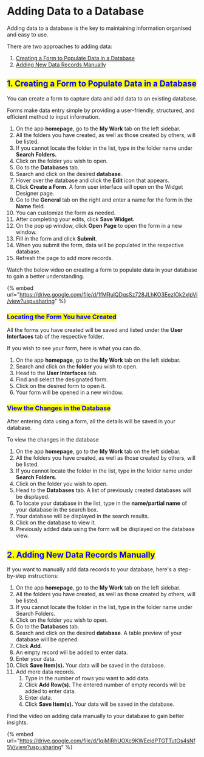 # Adding Data to a Database

Adding data to a database is the key to maintaining information organised and easy to use.

There are two approaches to adding data:

1. [Creating a Form to Populate Data in a Database](adding-data-to-a-database.md#id-1.-creating-a-form-to-populate-data-in-a-database)
2. [Adding New Data Records Manually](adding-data-to-a-database.md#id-2.-adding-new-data-records-manually)

## <mark style="color:blue;">1. Creating a Form to Populate Data in a Database</mark>

You can create a form to capture data and add data to an existing database.

Forms make data entry simple by providing a user-friendly, structured, and efficient method to input information.

1. On the app **homepage**, go to the **My Work** tab on the left sidebar.
2. All the folders you have created, as well as those created by others, will be listed.
3. If you cannot locate the folder in the list, type in the folder name under **Search Folders.**
4. Click on the folder you wish to open.
5. Go to the **Databases** tab.
6. Search and click on the desired **database**.
7. Hover over the database and click the **Edit** icon that appears.
8. Click **Create a Form**. A form user interface will open on the Widget Designer page.
9. Go to the **General** tab on the right and enter a name for the form in the **Name** field.
10. You can customize the form as needed.
11. After completing your edits, click **Save Widget.**
12. On the pop up window, click **Open Page** to open the form in a new window.
13. Fill in the form and click **Submit**.
14. When you submit the form, data will be populated in the respective database.
15. Refresh the page to add more records.

Watch the below video on creating a form to populate data in your database to gain a better understanding.

{% embed url="https://drive.google.com/file/d/1fMRulQDqsSz728JLhKO3EezIOk2xIpVl/view?usp=sharing" %}

### <mark style="color:blue;">Locating the Form You have Created</mark>

All the forms you have created will be saved and listed under the **User Interfaces** tab of the respective folder.&#x20;

If you wish to see your form, here is what you can do.

1. On the app **homepage**, go to the **My Work** tab on the left sidebar.
2. Search and click on the **folder** you wish to open.
3. Head to the **User Interfaces** tab.
4. Find and select the designated form.
5. Click on the desired form to open it.
6. Your form will be opened in a new window.

### <mark style="color:blue;">View the Changes in the Database</mark>

After entering data using a form, all the details will be saved in your database.

To view the changes in the database

1. On the app **homepage**, go to the **My Work** tab on the left sidebar.
2. All the folders you have created, as well as those created by others, will be listed.
3. If you cannot locate the folder in the list, type in the folder name under **Search Folders.**
4. Click on the folder you wish to open.
5. Head to the **Databases** tab. A list of previously created databases will be displayed.
6. To locate your database in the list, type in the **name/partial name** of your database in the search box.
7. Your database will be displayed in the search results.
8. Click on the database to view it.
9. Previously added data using the form will be displayed on the database view.

## <mark style="color:blue;">2. Adding New Data Records Manually</mark>

If you want to manually add data records to your database, here's a step-by-step instructions:

1. On the app **homepage**, go to the **My Work** tab on the left sidebar.
2. All the folders you have created, as well as those created by others, will be listed.&#x20;
3. If you cannot locate the folder in the list, type in the folder name under Search Folders.&#x20;
4. Click on the folder you wish to open.
5. Go to the **Databases** tab.
6. Search and click on the desired **database**. A table preview of your database will be opened.
7. Click **Add**.
8. An empty record will be added to enter data.
9. Enter your data.
10. Click **Save Item(s).** Your data will be saved in the database.
11. Add more data records.
    1. Type in the number of rows you want to add data.
    2. Click **Add Row(s).** The entered number of empty records will be added to enter data.
    3. Enter data.&#x20;
    4. Click **Save Item(s).** Your data will be saved in the database.

Find the video on adding data manually to your database to gain better insights.

{% embed url="https://drive.google.com/file/d/1qjMiRhUOXc9KWEeldPTGTTutGs4sNf5V/view?usp=sharing" %}
